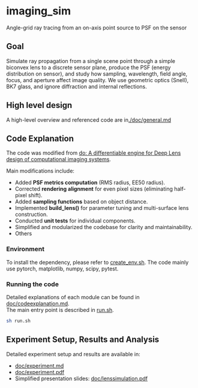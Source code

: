 # imaging_sim
Angle-grid ray tracing from an on-axis point source to PSF on the sensor

## Goal
Simulate ray propagation from a single scene point through a simple biconvex lens to a discrete sensor plane, produce the PSF (energy distribution on sensor), and study how sampling, wavelength, field angle, focus, and aperture affect image quality. We use geometric optics (Snell), BK7 glass, and ignore diffraction and internal reflections.
## High level design

A high-level overview and referenced code are in[./doc/general.md](./doc/general.md)

## Code Explanation

The code was modified from [do: A differentiable engine for Deep Lens design of computational imaging systems](https://github.com/vccimaging/DiffOptics).

Main modifications include:
- Added **PSF metrics computation** (RMS radius, EE50 radius).  
- Corrected **rendering alignment** for even pixel sizes (eliminating half-pixel shift).  
- Added **sampling functions** based on object distance.  
- Implemented **build_lens()** for parameter tuning and multi-surface lens construction.  
- Conducted **unit tests** for individual components.  
- Simplified and modularized the codebase for clarity and maintainability.
- Others

### Environment
To install the dependency, please refer to [create_env.sh](./create_env.sh). The code mainly use pytorch, matplotlib, numpy, scipy, pytest. 

### Running the code 
Detailed explanations of each module can be found in [doc/codeexplanation.md](./doc/codeexplanation.md).  
The main entry point is described in [run.sh](./run.sh).
```bash
sh run.sh
```

## Experiment Setup, Results and Analysis

Detailed experiment setup and results are available in:
- [doc/experiment.md](./doc/experiment.md)  
- [doc/experiment.pdf](./doc/experiment.pdf)  
- Simplified presentation slides: [doc/lenssimulation.pdf](./doc/lenssimulation.pdf)





